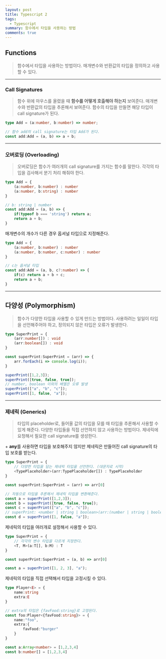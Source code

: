 ```yaml
---
layout: post
title: Typescript 2
tags:
  - Typescript
summary: 함수에서 타입을 사용하는 방법
comments: true
---
```




## Functions
> 함수에서 타입을 사용하는 방법이다.
> 매개변수와 반환값의 타입을 정의하고 사용할 수 있다.

---

### Call Signatures
> 함수 위에 마우스를 올렸을 때 **함수를 어떻게 호출해야 하는지** 보여준다.
> 매개변수와 반환값의 타입을 추론해서 보여준다.
> 함수의 타입을 만들면 해당 타입이 call signature가 된다.

```typescript
type Add = (a:number, b:number) => number;

// 함수 add의 call signature는 타입 Add가 된다.
const add:Add = (a, b) => a + b;
```




---


### 오버로딩 (Overloading)
> 오버로딩은 함수가 여러개의 call signature를 가지는 함수를 말한다.
> 각각의 타입을 검사해서 분기 처리 해줘야 한다.

```typescript
type Add = {
	(a:number, b:number) : number
	(a:number, b:string) : number
}

// b: string | number
const add:Add = (a, b) => {
	if(typeof b === 'string') return a;
	return a + b;
}
```

매개변수의 개수가 다른 경우 옵셔널 타입으로 지정해준다.
```typescript
type Add = {
	(a:number, b:number) : number
	(a:number, b:number, c:number) : number
}

// c는 옵셔널 타입
const add:Add = (a, b, c?:number) => {
	if(c) return a + b + c;
	return a + b;
}
```


---


## 다양성 (Polymorphism)
> 함수가 다양한 타입을 사용할 수 있게 만드는 방법이다.
> 사용하려는 일일이 타입을 선언해주어야 하고, 정의되지 않은 타입은 오류가 발생한다.

```typescript
type SuperPrint = {
	(arr:number[]) : void
	(arr:boolean[]) : void
}

const superPrint:SuperPrint = (arr) => {
	arr.forEach(i => console.log(i));
}

superPrint([1,2,3]);
superPrint([true, false, true]);
// number, boolean 이외의 배열은 오류 발생
superPrint(["a", "b", "c"]);
superPrint([1, false, "a"]);
```


---

### 제네릭 (Generics)
> 타입의 placeholder로, 들어올 값의 타입을 모를 때 타입을 추론해서 사용할 수 있게 해준다.
> 다양한 타입들을 직접 선언하지 않고 사용하는 방법이다.
> 제네릭에 요청해서 필요한 call signature를 생성한다.

\+ **any**를 사용하면 타입을 보호해주지 않지만 제네릭은 만들어진 call signature의 타입 보호를 받는다.

```typescript
type SuperPrint = {
	// 다양한 타입을 담는 제네릭 타입을 선언한다. (대문자로 시작)
	<TypePlaceholder>(arr:TypePlaceholder[]) : TypePlaceholder
}

const superPrint:SuperPrint = (arr) => arr[0]

// 자동으로 타입을 추론해서 제네릭 타입을 변환해준다.
const a = superPrint([1,2,3]);
const b = superPrint([true, false, true]);
const c = superPrint(["a", "b", "c"]);
// superPrint: <number | string | boolean>(arr:(number | string | boolean)[]) => number | string | boolean
const d = superPrint([1, false, "a"]);
```



제네릭의 타입을 여러개로 설정해서 사용할 수 있다.
```typescript
type SuperPrint = {
	// 각각의 변수 타입을 다르게 지정한다.
	<T, M>(a:T[], b:M) : T
}

const superPrint:SuperPrint = (a, b) => arr[0]

const a = superPrint([1, 2, 3], "a");
```

제네릭의 타입을 직접 선택해서 타입을 고정시킬 수 있다.

```typescript
type Player<E> = {
	name:string
	extra:E
}

// extra의 타입은 {favFood:string}로 고정된다.
const foo:Player<{favFood:string}> = {
	name:"foo",
	extra:{
		favFood:"burger"
	}
}

const a:Array<number> = [1,2,3,4]
const b:number[] = [1,2,3,4]
```








